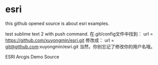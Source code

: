 esri
====
this github opened source is about esri examples.

test sublime text 2 with push command.
在.git/config文件中找到：
url = https://github.com/xuyongmin/esri.git
修改成：
url = git@github.com:xuyongmin/esri.git
当然，你别忘记了修改你的用户名哦。

ESRI Arcgis Demo Source

